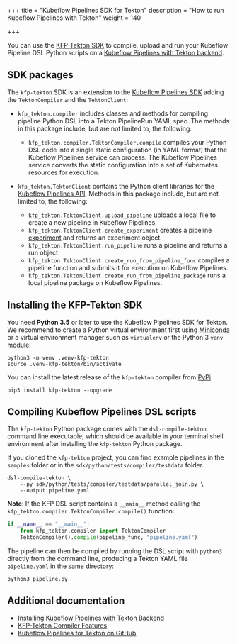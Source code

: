 +++
title = "Kubeflow Pipelines SDK for Tekton"
description = "How to run Kubeflow Pipelines with Tekton"
weight = 140
                    
+++

You can use the [KFP-Tekton SDK](https://github.com/kubeflow/kfp-tekton/sdk)
to compile, upload and run your Kubeflow Pipeline DSL Python scripts on a
[Kubeflow Pipelines with Tekton backend](https://github.com/kubeflow/kfp-tekton/tree/master/tekton_kfp_guide.md).

## SDK packages

The `kfp-tekton` SDK is an extension to the [Kubeflow Pipelines SDK](/docs/components/pipelines/sdk/sdk-overview/)
adding the `TektonCompiler` and the `TektonClient`:

* `kfp_tekton.compiler` includes classes and methods for compiling pipeline 
  Python DSL into a Tekton PipelineRun YAML spec. The methods in this package
  include, but are not limited to, the following:

  * `kfp_tekton.compiler.TektonCompiler.compile` compiles your Python DSL code
    into a single static configuration (in YAML format) that the Kubeflow Pipelines service
    can process. The Kubeflow Pipelines service converts the static 
    configuration into a set of Kubernetes resources for execution.

* `kfp_tekton.TektonClient` contains the Python client libraries for the [Kubeflow Pipelines API](/docs/components/pipelines/reference/api/kubeflow-pipeline-api-spec/).
  Methods in this package include, but are not limited to, the following:

  * `kfp_tekton.TektonClient.upload_pipeline` uploads a local file to create a new pipeline in Kubeflow Pipelines.
  * `kfp_tekton.TektonClient.create_experiment` creates a pipeline
    [experiment](/docs/components/pipelines/concepts/experiment/) and returns an
    experiment object.
  * `kfp_tekton.TektonClient.run_pipeline` runs a pipeline and returns a run object.
  * `kfp_tekton.TektonClient.create_run_from_pipeline_func` compiles a pipeline
    function and submits it for execution on Kubeflow Pipelines.
  * `kfp_tekton.TektonClient.create_run_from_pipeline_package` runs a local 
    pipeline package on Kubeflow Pipelines.


## Installing the KFP-Tekton SDK

You need **Python 3.5** or later to use the Kubeflow Pipelines SDK for Tekton.
We recommend to create a Python virtual environment first using
[Miniconda](https://conda.io/miniconda.html) or a virtual environment
manager such as `virtualenv` or the Python 3 `venv` module:

    python3 -m venv .venv-kfp-tekton
    source .venv-kfp-tekton/bin/activate

You can install the latest release of the `kfp-tekton` compiler from
[PyPi](https://pypi.org/project/kfp-tekton/):
    
    pip3 install kfp-tekton --upgrade

## Compiling Kubeflow Pipelines DSL scripts

The `kfp-tekton` Python package comes with the `dsl-compile-tekton` command line
executable, which should be available in your terminal shell environment after
installing the `kfp-tekton` Python package.

If you cloned the `kfp-tekton` project, you can find example pipelines in the
`samples` folder or in the `sdk/python/tests/compiler/testdata` folder.

    dsl-compile-tekton \
        --py sdk/python/tests/compiler/testdata/parallel_join.py \
        --output pipeline.yaml


**Note**: If the KFP DSL script contains a `__main__` method calling the
`kfp_tekton.compiler.TektonCompiler.compile()` function:

```Python
if __name__ == "__main__":
    from kfp_tekton.compiler import TektonCompiler
    TektonCompiler().compile(pipeline_func, "pipeline.yaml")
```

The pipeline can then be compiled by running the DSL script with `python3`
directly from the command line, producing a Tekton YAML file `pipeline.yaml`
in the same directory:

    python3 pipeline.py

## Additional documentation

* [Installing Kubeflow Pipelines with Tekton Backend](https://github.com/kubeflow/kfp-tekton/blob/master/guides/kfp_tekton_install.md)
* [KFP-Tekton Compiler Features](https://github.com/kubeflow/kfp-tekton/blob/master/sdk/FEATURES.md)
* [Kubeflow Pipelines for Tekton on GitHub](https://github.com/kubeflow/kfp-tekton)
